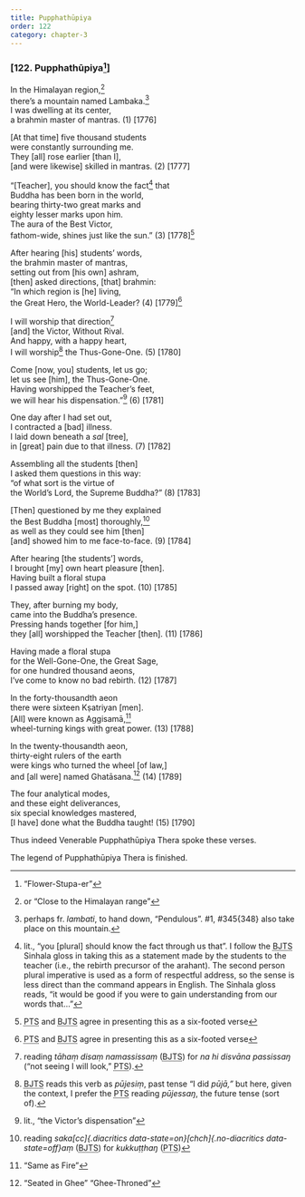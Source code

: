 ```yaml
---
title: Pupphathūpiya
order: 122
category: chapter-3
---
```


### \[122. Pupphathūpiya[^1]\]

In the Himalayan region,[^2]  
there’s a mountain named Lambaka.[^3]  
I was dwelling at its center,  
a brahmin master of mantras. (1) \[1776\]

\[At that time\] five thousand students  
were constantly surrounding me.  
They \[all\] rose earlier \[than I\],  
\[and were likewise\] skilled in mantras. (2) \[1777\]

“\[Teacher\], you should know the fact[^4] that  
Buddha has been born in the world,  
bearing thirty-two great marks and  
eighty lesser marks upon him.  
The aura of the Best Victor,  
fathom-wide, shines just like the sun.” (3) \[1778\][^5]

After hearing \[his\] students’ words,  
the brahmin master of mantras,  
setting out from \[his own\] ashram,  
\[then\] asked directions, \[that\] brahmin:  
“In which region is \[he\] living,  
the Great Hero, the World-Leader? (4) \[1779\][^6]

I will worship that direction[^7]  
\[and\] the Victor, Without Rival.  
And happy, with a happy heart,  
I will worship[^8] the Thus-Gone-One. (5) \[1780\]

Come \[now, you\] students, let us go;  
let us see \[him\], the Thus-Gone-One.  
Having worshipped the Teacher’s feet,  
we will hear his dispensation.”[^9] (6) \[1781\]

One day after I had set out,  
I contracted a \[bad\] illness.  
I laid down beneath a *sal* \[tree\],  
in \[great\] pain due to that illness. (7) \[1782\]

Assembling all the students \[then\]  
I asked them questions in this way:  
“of what sort is the virtue of  
the World’s Lord, the Supreme Buddha?” (8) \[1783\]

\[Then\] questioned by me they explained  
the Best Buddha \[most\] thoroughly,[^10]  
as well as they could see him \[then\]  
\[and\] showed him to me face-to-face. (9) \[1784\]

After hearing \[the students’\] words,  
I brought \[my\] own heart pleasure \[then\].  
Having built a floral stupa  
I passed away \[right\] on the spot. (10) \[1785\]

They, after burning my body,  
came into the Buddha’s presence.  
Pressing hands together \[for him,\]  
they \[all\] worshipped the Teacher \[then\]. (11) \[1786\]

Having made a floral stupa  
for the Well-Gone-One, the Great Sage,  
for one hundred thousand aeons,  
I’ve come to know no bad rebirth. (12) \[1787\]

In the forty-thousandth aeon  
there were sixteen Kṣatriyan \[men\].  
\[All\] were known as Aggisamā,[^11]  
wheel-turning kings with great power. (13) \[1788\]

In the twenty-thousandth aeon,  
thirty-eight rulers of the earth  
were kings who turned the wheel \[of law,\]  
and \[all were\] named Ghatāsana.[^12] (14) \[1789\]

The four analytical modes,  
and these eight deliverances,  
six special knowledges mastered,  
\[I have\] done what the Buddha taught! (15) \[1790\]

Thus indeed Venerable Pupphathūpiya Thera spoke these verses.

The legend of Pupphathūpiya Thera is finished.

[^1]: “Flower-Stupa-er”

[^2]: or “Close to the Himalayan range”

[^3]: perhaps fr. *lambati*, to hand down, “Pendulous”. \#1, \#345{348} also take place on this mountain.

[^4]: lit., “you \[plural\] should know the fact through us that”. I follow the <abbr title="Buddha Jayanthi Tripitaka Series">BJTS</abbr> Sinhala gloss in taking this as a statement made by the students to the teacher (i.e., the rebirth precursor of the arahant). The second person plural imperative is used as a form of respectful address, so the sense is less direct than the command appears in English. The Sinhala gloss reads, “it would be good if you were to gain understanding from our words that…”

[^5]: <abbr title="Pali Text Society">PTS</abbr> and <abbr title="Buddha Jayanthi Tripitaka Series">BJTS</abbr> agree in presenting this as a six-footed verse

[^6]: <abbr title="Pali Text Society">PTS</abbr> and <abbr title="Buddha Jayanthi Tripitaka Series">BJTS</abbr> agree in presenting this as a six-footed verse

[^7]: reading *tāhaṃ disaṃ namassissaṃ* (<abbr title="Buddha Jayanthi Tripitaka Series">BJTS</abbr>) for *na hi disvāna passissaŋ* (“not seeing I will look,” <abbr title="Pali Text Society">PTS</abbr>).

[^8]: <abbr title="Buddha Jayanthi Tripitaka Series">BJTS</abbr> reads this verb as *pūjesiṃ*, past tense “I did *pūjā,”* but here, given the context, I prefer the <abbr title="Pali Text Society">PTS</abbr> reading *pūjessaŋ*, the future tense (sort of).

[^9]: lit., “the Victor’s dispensation”

[^10]: reading *saka[cc]{.diacritics data-state=on}[chch]{.no-diacritics data-state=off}aṃ* (<abbr title="Buddha Jayanthi Tripitaka Series">BJTS</abbr>) for *kukkuṭṭhaŋ* (<abbr title="Pali Text Society">PTS</abbr>)

[^11]: “Same as Fire”

[^12]: “Seated in Ghee” “Ghee-Throned”
